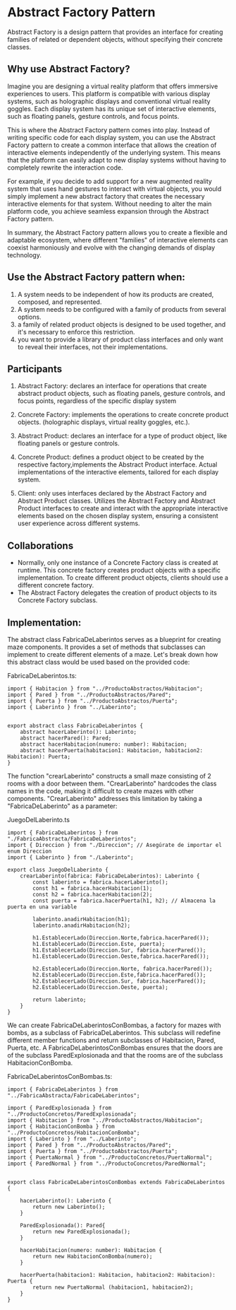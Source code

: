 ﻿# Abstract Factory Pattern

Abstract Factory is a design pattern that provides an interface for creating families of related or dependent objects, without specifying their concrete classes.

## Why use Abstract Factory?

Imagine you are designing a virtual reality platform that offers immersive experiences to users. This platform is compatible with various display systems, such as holographic displays and conventional virtual reality goggles. Each display system has its unique set of interactive elements, such as floating panels, gesture controls, and focus points.

This is where the Abstract Factory pattern comes into play. Instead of writing specific code for each display system, you can use the Abstract Factory pattern to create a common interface that allows the creation of interactive elements independently of the underlying system. This means that the platform can easily adapt to new display systems without having to completely rewrite the interaction code.

For example, if you decide to add support for a new augmented reality system that uses hand gestures to interact with virtual objects, you would simply implement a new abstract factory that creates the necessary interactive elements for that system. Without needing to alter the main platform code, you achieve seamless expansion through the Abstract Factory pattern.

In summary, the Abstract Factory pattern allows you to create a flexible and adaptable ecosystem, where different "families" of interactive elements can coexist harmoniously and evolve with the changing demands of display technology.

## Use the Abstract Factory pattern when:

1) A system needs to be independent of how its products are created, composed, and represented.
2) A system needs to be configured with a family of products from several options.
3) a family of related product objects is designed to be used together, and it's necessary to enforce this restriction.
4) you want to provide a library of product class interfaces and only want to reveal their interfaces, not their implementations.

## Participants
1) Abstract Factory: declares an interface for operations that create abstract product objects, such as floating panels, gesture controls, and focus points, regardless of the specific display system

2) Concrete Factory: implements the operations to create concrete product objects.  (holographic displays, virtual reality goggles, etc.).

3) Abstract Product: declares an interface for a type of product object, like floating panels or gesture controls.

4) Concrete Product: defines a product object to be created by the respective factory,implements the Abstract Product interface. Actual implementations of the interactive elements, tailored for each display system.

5) Client: only uses interfaces declared by the Abstract Factory and Abstract Product classes.  Utilizes the Abstract Factory and Abstract Product interfaces to create and interact with the appropriate interactive elements based on the chosen display system, ensuring a consistent user experience across different systems.

## Collaborations

- Normally, only one instance of a Concrete Factory class is created at runtime. This concrete factory creates product objects with a specific implementation. To create different product objects, clients should use a different concrete factory.
- The Abstract Factory delegates the creation of product objects to its Concrete Factory subclass.

## Implementation:

The abstract class FabricaDeLaberintos serves as a blueprint for creating maze components. It provides a set of methods that subclasses can implement to create different elements of a maze. Let's break down how this abstract class would be used based on the provided code:

FabricaDeLaberintos.ts:

    import { Habitacion } from "../ProductoAbstractos/Habitacion";
    import { Pared } from "../ProductoAbstractos/Pared";
    import { Puerta } from "../ProductoAbstractos/Puerta";
    import { Laberinto } from "../Laberinto";
    
    
    export abstract class FabricaDeLaberintos {
        abstract hacerLaberinto(): Laberinto;
        abstract hacerPared(): Pared;
        abstract hacerHabitacion(numero: number): Habitacion;
        abstract hacerPuerta(habitacion1: Habitacion, habitacion2: Habitacion): Puerta;
    }

The function "crearLaberinto" constructs a small maze consisting of 2 rooms with a door between them. "CrearLaberinto" hardcodes the class names in the code, making it difficult to create mazes with other components. "CrearLaberinto" addresses this limitation by taking a "FabricaDeLaberinto" as a parameter:

JuegoDelLaberinto.ts

    import { FabricaDeLaberintos } from "./FabricaAbstracta/FabricaDeLaberintos";
    import { Direccion } from "./Direccion"; // Asegúrate de importar el enum Direccion
    import { Laberinto } from "./Laberinto";
    
    export class JuegoDelLaberinto {
        crearLaberinto(fabrica: FabricaDeLaberintos): Laberinto {
            const laberinto = fabrica.hacerLaberinto();
            const h1 = fabrica.hacerHabitacion(1);
            const h2 = fabrica.hacerHabitacion(2);
            const puerta = fabrica.hacerPuerta(h1, h2); // Almacena la puerta en una variable
    
            laberinto.anadirHabitacion(h1);
            laberinto.anadirHabitacion(h2);
    
            h1.EstablecerLado(Direccion.Norte,fabrica.hacerPared());
            h1.EstablecerLado(Direccion.Este, puerta);
            h1.EstablecerLado(Direccion.Sur, fabrica.hacerPared());
            h1.EstablecerLado(Direccion.Oeste,fabrica.hacerPared());
            
            h2.EstablecerLado(Direccion.Norte, fabrica.hacerPared());
            h2.EstablecerLado(Direccion.Este,fabrica.hacerPared());
            h2.EstablecerLado(Direccion.Sur, fabrica.hacerPared());
            h2.EstablecerLado(Direccion.Oeste, puerta);
    
            return laberinto;
        }
    }

We can create FabricaDeLaberintosConBombas, a factory for mazes with bombs, as a subclass of FabricaDeLaberintos. This subclass will redefine different member functions and return subclasses of Habitacion, Pared, Puerta, etc. A FabricaDeLaberintosConBombas ensures that the doors are of the subclass ParedExplosionada and that the rooms are of the subclass HabitacionConBomba.

FabricaDeLaberintosConBombas.ts:

    import { FabricaDeLaberintos } from "../FabricaAbstracta/FabricaDeLaberintos";
    
    import { ParedExplosionada } from "../ProductoConcretos/ParedExplosionada";
    import { Habitacion } from "../ProductoAbstractos/Habitacion";
    import { HabitacionConBomba } from "../ProductoConcretos/HabitacionConBomba";
    import { Laberinto } from "../Laberinto";
    import { Pared } from "../ProductoAbstractos/Pared";
    import { Puerta } from "../ProductoAbstractos/Puerta";
    import { PuertaNormal } from "../ProductoConcretos/PuertaNormal";
    import { ParedNormal } from "../ProductoConcretos/ParedNormal";
    
    
    export class FabricaDeLaberintosConBombas extends FabricaDeLaberintos {
        
        hacerLaberinto(): Laberinto {
            return new Laberinto();
        }

        ParedExplosionada(): Pared{
            return new ParedExplosionada();
        }
    
        hacerHabitacion(numero: number): Habitacion {
            return new HabitacionConBomba(numero);
        }
    
        hacerPuerta(habitacion1: Habitacion, habitacion2: Habitacion): Puerta {
            return new PuertaNormal (habitacion1, habitacion2);
        }
    }

